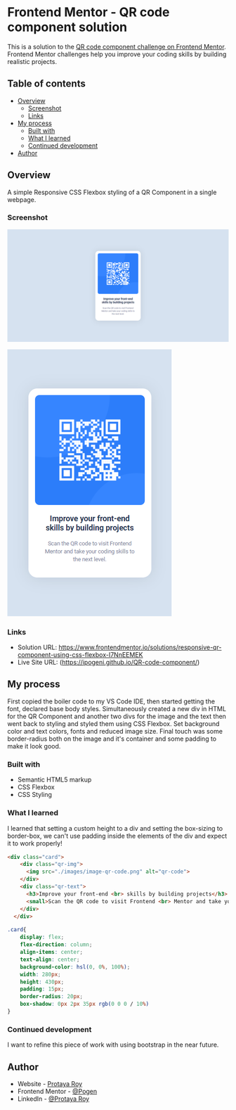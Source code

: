 # Frontend Mentor - QR code component solution

This is a solution to the [QR code component challenge on Frontend Mentor](https://www.frontendmentor.io/challenges/qr-code-component-iux_sIO_H). Frontend Mentor challenges help you improve your coding skills by building realistic projects. 

## Table of contents

- [Overview](#overview)
  - [Screenshot](#screenshot)
  - [Links](#links)
- [My process](#my-process)
  - [Built with](#built-with)
  - [What I learned](#what-i-learned)
  - [Continued development](#continued-development)
- [Author](#author)

## Overview

  A simple Responsive CSS Flexbox styling of a QR Component in a single webpage.

### Screenshot

![Desktop design preview for the QR code component coding challenge](./screenshots/Screenshot%20of%20Desktop%20Design.png)

![Mobile design preview for the QR code component coding challenge](./screenshots/Screenshot%20of%20Mobile%20Design.png)

### Links

- Solution URL: https://www.frontendmentor.io/solutions/responsive-qr-component-using-css-flexbox-I7NnEEMEK
- Live Site URL: (https://ipogeni.github.io/QR-code-component/)

## My process

  First copied the boiler code to my VS Code IDE, then started getting the font, declared base body styles. Simultaneously created a new div in HTML for the QR Component and another two divs for the image and the text then went back to styling and styled them using CSS Flexbox. Set background color and text colors, fonts and reduced image size. Final touch was some border-radius both on the image and it's container and some padding to make it look good.

### Built with

- Semantic HTML5 markup
- CSS Flexbox
- CSS Styling

### What I learned

I learned that setting a custom height to a div and setting the box-sizing to border-box, we can't use padding inside the elements of the div and expect it to work properly!


```html
<div class="card">
    <div class="qr-img">
      <img src="./images/image-qr-code.png" alt="qr-code">
    </div>
    <div class="qr-text">
      <h3>Improve your front-end <br> skills by building projects</h3>
      <small>Scan the QR code to visit Frontend <br> Mentor and take your coding skills to <br> the next level.</small>
    </div>
  </div>
```

```css
.card{
    display: flex;
    flex-direction: column;
    align-items: center;
    text-align: center;
    background-color: hsl(0, 0%, 100%);
    width: 280px;
    height: 430px;
    padding: 15px;
    border-radius: 20px;
    box-shadow: 0px 2px 35px rgb(0 0 0 / 10%)
}

```

### Continued development

I want to refine this piece of work with using bootstrap in the near future.


## Author

- Website - [Protaya Roy](https://github.com/IPogenI)
- Frontend Mentor - [@Pogen](https://www.frontendmentor.io/profile/IPogenI)
- LinkedIn - [@Protaya Roy](https://www.linkedin.com/in/protaya-roy-373022184/)
